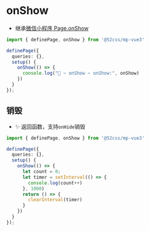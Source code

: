 # onShow

* 继承[微信小程序 Page.onShow](https://developers.weixin.qq.com/miniprogram/dev/reference/api/Page.html#onShow)

```ts
import { definePage, onShow } from '@52css/mp-vue3'

definePage({
  queries: {},
  setup() {
    onShow(() => {
      console.log("🚀 ~ onShow ~ onShow:", onShow)
    })
  }
});
```

## 销毁

* ✨ 返回函数，支持`onHide`销毁

```ts
import { definePage, onShow } from '@52css/mp-vue3'

definePage({
  queries: {},
  setup() {
    onShow(() => {
      let count = 0;
      let timer = setInterval(() => {
        console.log(count++)
      }, 1000)
      return () => {
        clearInterval(timer)
      }
    })
  }
});
```